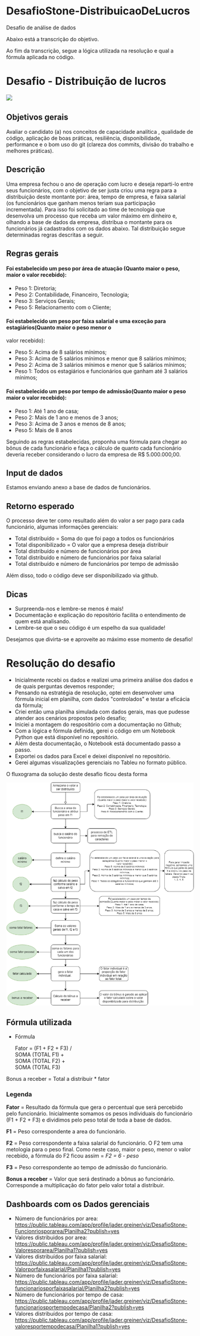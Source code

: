 # DesafioStone-DistribuicaoDeLucros
Desafio de análise de dados

Abaixo está a transcrição do objetivo.

Ao fim da transcrição, segue a lógica utilizada na resolução e qual a fórmula aplicada no código.

# Desafio - Distribuição de lucros

<img src  = "https://seeklogo.com/images/S/stone-pagamentos-logo-781DFFF629-seeklogo.com.png">

## Objetivos gerais

Avaliar o candidato (a) nos conceitos de capacidade analítica , qualidade de código, aplicação de boas práticas,
resiliência, disponibilidade, performance e o bom uso do git (clareza dos commits, divisão do trabalho e
melhores práticas).

## Descrição

Uma empresa fechou o ano de operação com lucro e deseja reparti-lo entre seus funcionários, com o objetivo
de ser justa criou uma regra para a distribuição deste montante por: área, tempo de empresa, e faixa salarial
(os funcionários que ganham menos teriam sua participação incrementada). Para isso foi solicitado ao time de
tecnologia que desenvolva um processo que receba um valor máximo em dinheiro e, olhando a base de dados
da empresa, distribua o montante para os funcionários já cadastrados com os dados abaixo. Tal distribuição
segue determinadas regras descritas a seguir.

## Regras gerais

#### Foi estabelecido um peso por área de atuação (Quanto maior o peso, maior o valor recebido):
* Peso 1: Diretoria;
* Peso 2: Contabilidade, Financeiro, Tecnologia;
* Peso 3: Serviços Gerais;
* Peso 5: Relacionamento com o Cliente;

#### Foi estabelecido um peso por faixa salarial e uma exceção para estagiários(Quanto maior o peso menor o
valor recebido):
* Peso 5: Acima de 8 salários mínimos;
* Peso 3: Acima de 5 salários mínimos e menor que 8 salários mínimos;
* Peso 2: Acima de 3 salários mínimos e menor que 5 salários mínimos;
* Peso 1: Todos os estagiários e funcionários que ganham até 3 salários mínimos;

#### Foi estabelecido um peso por tempo de admissão(Quanto maior o peso maior o valor recebido):
* Peso 1: Até 1 ano de casa;
* Peso 2: Mais de 1 ano e menos de 3 anos;
* Peso 3: Acima de 3 anos e menos de 8 anos;
* Peso 5: Mais de 8 anos

Seguindo as regras estabelecidas, proponha uma fórmula para chegar ao bônus de cada funcionário e faça o cálculo de quanto cada funcionário deveria receber considerando o lucro da empresa de R$ 5.000.000,00.

## Input de dados

Estamos enviando anexo a base de dados de funcionários.

## Retorno esperado

O processo deve ter como resultado além do valor a ser pago para cada funcionário, algumas informações gerenciais:
* Total distribuído = Soma do que foi pago a todos os funcionários
* Total disponibilizado = O valor que a empresa deseja distribuir
* Total distribuído e número de funcionários por área
* Total distribuído e número de funcionários por faixa salarial
* Total distribuído e número de funcionários por tempo de admissão

Além disso, todo o código deve ser disponibilizado via github.

## Dicas

* Surpreenda-nos e lembre-se menos é mais!
* Documentação e explicação do repositório facilita o entendimento de quem está analisando.
* Lembre-se que o seu código é um espelho da sua qualidade!

Desejamos que divirta-se e aproveite ao máximo esse momento de desafio!

# Resolução  do desafio

* Inicialmente recebi os dados e realizei uma primeira análise dos dados e de quais perguntas devemos responder;
* Pensando na estratégia de resolução, optei em desenvolver uma fórmula inicial em planilha, com dados "controlados" e testar a eficácia da fórmula;
* Criei então uma planilha simulada com dados gerais, mas que pudesse atender aos cenários propostos pelo desafio;
* Iniciei a montagem do respositório com a documentação no Github;
* Com a lógica e fórmula definida, gerei o código em um Notebook Python que está disponível no repositório.
* Além desta documentação, o Notebook está documentado passo a passo.
* Exportei os dados para Excel e deixei disponível no repositório.
* Gerei algumas visualizações gerenciais no Tableu no formato público.

O fluxograma da solução deste desafio ficou desta forma

<img src = "fluxograma-desafio-Stone.png">

## Fórmula utilizada

* Fórmula

  Fator = (F1 + F2 + F3) /  </br>
                              SOMA (TOTAL F1) + </br>
                              SOMA (TOTAL F2) + </br>
                              SOMA (TOTAL F3)
                           
                          
Bonus a receber = Total a distribuir * fator                          
                          
### Legenda                          
**Fator** = Resultado da fórmula que gera o percentual que será percebido pelo funcionário. Inicialmente somamos os pesos individuais do funcionário (F1 + F2 + F3) e dividimos pelo peso total de toda a base de dados.

**F1** = Peso correspondente a area do funcionário.

**F2** = Peso correspondente a faixa salarial do funcionário. O F2 tem uma metologia para o peso final. Como neste caso, maior o peso, menor o valor recebido, a fórmula do F2 ficou assim = *F2 = 6 - peso*

**F3** = Peso correspondente ao tempo de admissão do funcionário.

**Bonus a receber** = Valor que será destinado a bônus ao funcionário. Corresponde a multiplicação do fator pelo valor total a distribuir.

## Dashboards com os Dados gerenciais
* Número de funcionários por area: https://public.tableau.com/app/profile/jader.greiner/viz/DesafioStone-Funcionriosporarea/Planilha2?publish=yes
* Valores distribuidos por area: https://public.tableau.com/app/profile/jader.greiner/viz/DesafioStone-Valoresporarea/Planilha1?publish=yes
* Valores distribuídos por faixa salarial: https://public.tableau.com/app/profile/jader.greiner/viz/DesafioStone-Valorporfaixasalarial/Planilha1?publish=yes
* Número de funcionários por faixa salarial: https://public.tableau.com/app/profile/jader.greiner/viz/DesafioStone-funcionariosporfaixasalarial/Planilha2?publish=yes
* Número de funcionários por tempo de casa: https://public.tableau.com/app/profile/jader.greiner/viz/DesafioStone-funcionariosportempodecasa/Planilha2?publish=yes
* Valores distribuídos por tempo de casa: https://public.tableau.com/app/profile/jader.greiner/viz/DesafioStone-valoresportempodecasa/Planilha1?publish=yes

